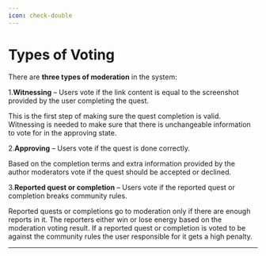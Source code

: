 ```yaml
---
icon: check-double
---
```


# Types of Voting

There are **three types of moderation** in the system:

1.**Witnessing** – Users vote if the link content is equal to the
screenshot provided by the user completing the quest.

This is the first step of making sure the quest completion is
valid. Witnessing is needed to make sure that there is unchangeable
information to vote for in the approving state. 

2.**Approving** – Users vote if the quest is done correctly.

Based on the completion terms and extra information provided by the
author moderators vote if the quest should be accepted or declined.

3.**Reported quest or completion** – Users vote if the reported
quest or completion breaks community rules.

Reported quests or completions go to moderation only if there are
enough reports in it. The reporters either win or lose energy based
on the moderation voting result. If a reported quest or completion
is voted to be against the community rules the user responsible for
it gets a high penalty. 

* * *
